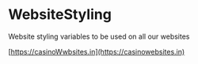 # WebsiteStyling
Website styling variables to be used on all our websites


[https://casinoWwbsites.in](https://casinowebsites.in)
